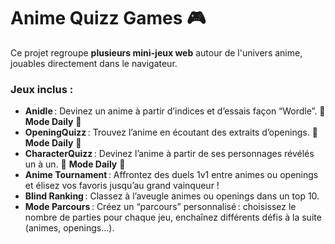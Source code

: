 # Anime Quizz Games 🎮

Ce projet regroupe **plusieurs mini-jeux web** autour de l'univers anime, jouables directement dans le navigateur.

### Jeux inclus :

- **Anidle** : Devinez un anime à partir d’indices et d’essais façon “Wordle”. 🎲 **Mode Daily** 🎲
- **OpeningQuizz** : Trouvez l’anime en écoutant des extraits d’openings. 🎲 **Mode Daily** 🎲
- **CharacterQuizz** : Devinez l’anime à partir de ses personnages révélés un à un. 🎲 **Mode Daily** 🎲
- **Anime Tournament** : Affrontez des duels 1v1 entre animes ou openings et élisez vos favoris jusqu’au grand vainqueur !
- **Blind Ranking** : Classez à l’aveugle animes ou openings dans un top 10.
- **Mode Parcours** : Créez un “parcours” personnalisé : choisissez le nombre de parties pour chaque jeu, enchaînez différents défis à la suite (animes, openings…).
